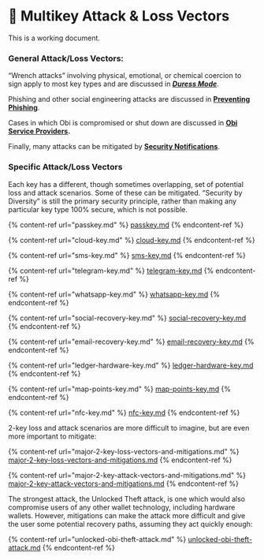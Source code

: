 # 🔢 Multikey Attack & Loss Vectors

This is a working document.

### **General Attack/Loss Vectors:**

“Wrench attacks” involving physical, emotional, or chemical coercion to sign apply to most key types and are discussed in [_**Duress Mode**_](../../roadmap-features/duress-mode.md).

Phishing and other social engineering attacks are discussed in [**Preventing Phishing**](../../other-features/seedless-multikey/preventing-phishing.md).

Cases in which Obi is compromised or shut down are discussed in [**Obi Service Providers**](../../roadmap-features/obi-service-providers/)**.**

Finally, many attacks can be mitigated by [**Security Notifications**](../../roadmap-features/security-notifications-and-lockdowns.md).

### Specific **Attack/Loss Vectors**

Each key has a different, though sometimes overlapping, set of potential loss and attack scenarios. Some of these can be mitigated. “Security by Diversity” is still the primary security principle, rather than making any particular key type 100% secure, which is not possible.

{% content-ref url="passkey.md" %}
[passkey.md](passkey.md)
{% endcontent-ref %}

{% content-ref url="cloud-key.md" %}
[cloud-key.md](cloud-key.md)
{% endcontent-ref %}

{% content-ref url="sms-key.md" %}
[sms-key.md](sms-key.md)
{% endcontent-ref %}

{% content-ref url="telegram-key.md" %}
[telegram-key.md](telegram-key.md)
{% endcontent-ref %}

{% content-ref url="whatsapp-key.md" %}
[whatsapp-key.md](whatsapp-key.md)
{% endcontent-ref %}

{% content-ref url="social-recovery-key.md" %}
[social-recovery-key.md](social-recovery-key.md)
{% endcontent-ref %}

{% content-ref url="email-recovery-key.md" %}
[email-recovery-key.md](email-recovery-key.md)
{% endcontent-ref %}

{% content-ref url="ledger-hardware-key.md" %}
[ledger-hardware-key.md](ledger-hardware-key.md)
{% endcontent-ref %}

{% content-ref url="map-points-key.md" %}
[map-points-key.md](map-points-key.md)
{% endcontent-ref %}

{% content-ref url="nfc-key.md" %}
[nfc-key.md](nfc-key.md)
{% endcontent-ref %}

2-key loss and attack scenarios are more difficult to imagine, but are even more important to mitigate:

{% content-ref url="major-2-key-loss-vectors-and-mitigations.md" %}
[major-2-key-loss-vectors-and-mitigations.md](major-2-key-loss-vectors-and-mitigations.md)
{% endcontent-ref %}

{% content-ref url="major-2-key-attack-vectors-and-mitigations.md" %}
[major-2-key-attack-vectors-and-mitigations.md](major-2-key-attack-vectors-and-mitigations.md)
{% endcontent-ref %}

The strongest attack, the Unlocked Theft attack, is one which would also compromise users of any other wallet technology, including hardware wallets. However, mitigations can make the attack more difficult and give the user some potential recovery paths, assuming they act quickly enough:

{% content-ref url="unlocked-obi-theft-attack.md" %}
[unlocked-obi-theft-attack.md](unlocked-obi-theft-attack.md)
{% endcontent-ref %}

